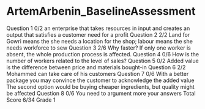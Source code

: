 # ArtemArbenin_BaselineAssessment
Question 1 0/2
an enterprise that takes resources in input and creates an output that satisfies a customer need for a profit
Question 2 2/2
Land for Gowri means the she needs a location for the shop; labour means the she needs workforce to sew
Question 3 2/6
Why faster? If only one worker is absent, the whole production process is affected.
Question 4 0/6
How is the number of workers related to the level of sales?
Question 5 0/2
Added value is the difference between price and materials bought-in
Question 6 2/2
Mohammed can take care of his customers
Question 7 0/6
With a better package you may convince the customer to acknowledge the added value The second option would be buying cheaper ingredients, but quality might be affected
Question 8 0/6
You need to argument more your answers
Total Score 6/34 Grade 1

